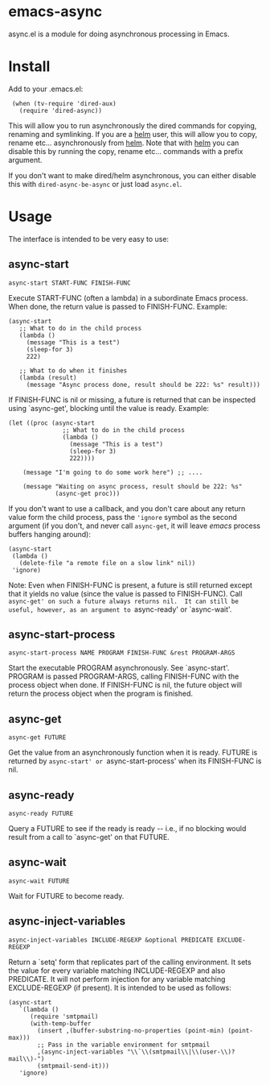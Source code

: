 # emacs-async

async.el is a module for doing asynchronous processing in Emacs.

# Install

Add to your .emacs.el:

     (when (tv-require 'dired-aux)
       (require 'dired-async))

This will allow you to run  asynchronously
the dired commands for copying, renaming and symlinking.
If you are a [helm](https://github.com/emacs-helm/helm) user, this will allow you
to copy, rename etc... asynchronously from [helm](https://github.com/emacs-helm/helm).
Note that with [helm](https://github.com/emacs-helm/helm)
you can disable this by running the copy, rename etc... commands with a prefix argument.

If you don't want to make dired/helm asynchronous, you can either
disable this with `dired-async-be-async` or just load `async.el`.

# Usage

The interface is intended to be very easy to use:

## async-start

    async-start START-FUNC FINISH-FUNC
    
Execute START-FUNC (often a lambda) in a subordinate Emacs process.  When
done, the return value is passed to FINISH-FUNC.  Example:

    (async-start
       ;; What to do in the child process
       (lambda ()
         (message "This is a test")
         (sleep-for 3)
         222)

       ;; What to do when it finishes
       (lambda (result)
         (message "Async process done, result should be 222: %s" result)))
             
If FINISH-FUNC is nil or missing, a future is returned that can be inspected
using `async-get', blocking until the value is ready.  Example:

    (let ((proc (async-start
                   ;; What to do in the child process
                   (lambda ()
                     (message "This is a test")
                     (sleep-for 3)
                     222))))

        (message "I'm going to do some work here") ;; ....

        (message "Waiting on async process, result should be 222: %s"
                 (async-get proc)))

If you don't want to use a callback, and you don't care about any return value
form the child process, pass the `'ignore` symbol as the second argument (if
you don't, and never call `async-get`, it will leave *emacs* process buffers
hanging around):

    (async-start
     (lambda ()
       (delete-file "a remote file on a slow link" nil))
     'ignore)

Note: Even when FINISH-FUNC is present, a future is still returned except that
it yields no value (since the value is passed to FINISH-FUNC).  Call
`async-get' on such a future always returns nil.  It can still be useful,
however, as an argument to `async-ready' or `async-wait'.

## async-start-process

    async-start-process NAME PROGRAM FINISH-FUNC &rest PROGRAM-ARGS
    
Start the executable PROGRAM asynchronously.  See `async-start'.  PROGRAM is
passed PROGRAM-ARGS, calling FINISH-FUNC with the process object when done.
If FINISH-FUNC is nil, the future object will return the process object when
the program is finished.

## async-get

    async-get FUTURE
    
Get the value from an asynchronously function when it is ready.  FUTURE is
returned by `async-start' or `async-start-process' when its FINISH-FUNC is
nil.

## async-ready

    async-ready FUTURE

Query a FUTURE to see if the ready is ready -- i.e., if no blocking
would result from a call to `async-get' on that FUTURE.

## async-wait

    async-wait FUTURE

Wait for FUTURE to become ready.

## async-inject-variables

    async-inject-variables INCLUDE-REGEXP &optional PREDICATE EXCLUDE-REGEXP

Return a `setq' form that replicates part of the calling environment.  It sets
the value for every variable matching INCLUDE-REGEXP and also PREDICATE.  It
will not perform injection for any variable matching EXCLUDE-REGEXP (if
present).  It is intended to be used as follows:

    (async-start
       `(lambda ()
          (require 'smtpmail)
          (with-temp-buffer
            (insert ,(buffer-substring-no-properties (point-min) (point-max)))
            ;; Pass in the variable environment for smtpmail
            ,(async-inject-variables "\\`\\(smtpmail\\|\\(user-\\)?mail\\)-")
            (smtpmail-send-it)))
       'ignore)

